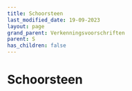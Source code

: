 ```yaml
---
title: Schoorsteen
last_modified_date: 19-09-2023
layout: page
grand_parent: Verkenningsvoorschriften
parent: S
has_children: false
---
```


Schoorsteen
===========

